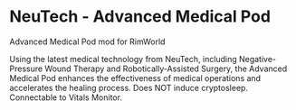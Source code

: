 # NeuTech - Advanced Medical Pod
Advanced Medical Pod mod for RimWorld

Using the latest medical technology from NeuTech, including Negative-Pressure Wound Therapy and Robotically-Assisted Surgery, the Advanced Medical Pod enhances the effectiveness of medical operations and accelerates the healing process. Does NOT induce cryptosleep. Connectable to Vitals Monitor.

